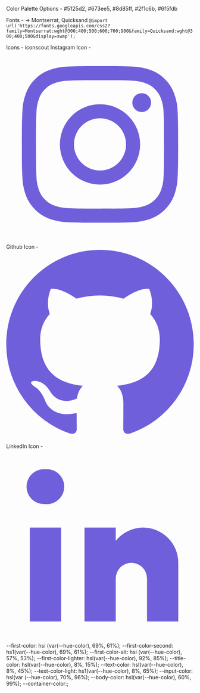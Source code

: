 Color Palette Options - 
#5125d2, #673ee5, #8d85ff, #2f1c6b, #6f5fdb

Fonts -
-> Montserrat, Quicksand
`@import url('https://fonts.googleapis.com/css2?family=Montserrat:wght@300;400;500;600;700;900&family=Quicksand:wght@300;400;500&display=swap');`

Icons - iconscout
Instagram Icon - <svg xmlns="http://www.w3.org/2000/svg" viewBox="0 0 24 24" id="instagram"><g data-name="Brand Logos"><path fill="#6f5fdb" d="M12.00039,6.86511A5.13489,5.13489,0,1,0,17.13528,12,5.13479,5.13479,0,0,0,12.00039,6.86511Zm0,8.46846A3.3336,3.3336,0,1,1,15.334,12,3.33317,3.33317,0,0,1,12.00039,15.33357Z"></path><path fill="#6f5fdb" d="M21.93985,7.87719a7.33258,7.33258,0,0,0-.46447-2.42726,4.918,4.918,0,0,0-1.15346-1.77146A4.89358,4.89358,0,0,0,18.55129,2.525,7.32278,7.32278,0,0,0,16.124,2.06054C15.05775,2.012,14.7169,2,12.00122,2s-3.05681.01126-4.12365.06054A7.33317,7.33317,0,0,0,5.45032,2.525,4.90522,4.90522,0,0,0,3.67886,3.67847a4.88551,4.88551,0,0,0-1.1534,1.77146A7.33341,7.33341,0,0,0,2.061,7.87719C2.01171,8.94341,2.00039,9.28432,2.00039,12s.01132,3.05653.06059,4.12276a7.33352,7.33352,0,0,0,.46448,2.42731,4.888,4.888,0,0,0,1.1534,1.77146,4.9169,4.9169,0,0,0,1.77146,1.1534,7.33849,7.33849,0,0,0,2.42725.46448C8.94441,21.9879,9.28471,22,12.00039,22s3.05658-.01132,4.12281-.06059a7.33339,7.33339,0,0,0,2.42726-.46448,5.11251,5.11251,0,0,0,2.92492-2.92486,7.316,7.316,0,0,0,.46447-2.42731c.0485-1.067.05976-1.40708.05976-4.12276S21.98835,8.94341,21.93985,7.87719Zm-1.799,8.16406a5.54872,5.54872,0,0,1-.344,1.85708,3.31133,3.31133,0,0,1-1.89825,1.89741,5.52231,5.52231,0,0,1-1.85708.344c-1.05408.04844-1.37068.05815-4.04119.05815s-2.98623-.00971-4.04-.05815a5.5263,5.5263,0,0,1-1.85708-.344,3.10771,3.10771,0,0,1-1.15024-.748,3.085,3.085,0,0,1-.748-1.1494,5.52134,5.52134,0,0,1-.344-1.85708c-.0485-1.05408-.05815-1.37068-.05815-4.04119s.01049-2.98623.05815-4.0412a5.56308,5.56308,0,0,1,.344-1.857,3.1074,3.1074,0,0,1,.748-1.15024,3.08175,3.08175,0,0,1,1.15024-.748,5.52271,5.52271,0,0,1,1.85708-.344c1.05407-.04849,1.37068-.05815,4.04-.05815s2.98623.01049,4.04119.05815a5.5635,5.5635,0,0,1,1.85708.344,3.30957,3.30957,0,0,1,1.89825,1.89825,5.52254,5.52254,0,0,1,.344,1.857c.04849,1.055.05815,1.37074.05815,4.0412S20.18936,14.98628,20.14087,16.04125Z"></path><path fill="#6f5fdb" d="M17.339,5.462h-.00044a1.19979,1.19979,0,1,0,.00044,0Z"></path></g></svg>

Github Icon - <svg xmlns="http://www.w3.org/2000/svg" viewBox="0 0 16 16" id="github"><path fill="#6f5fdb" d="M7.999 0C3.582 0 0 3.596 0 8.032a8.031 8.031 0 0 0 5.472 7.621c.4.074.546-.174.546-.387 0-.191-.007-.696-.011-1.366-2.225.485-2.695-1.077-2.695-1.077-.363-.928-.888-1.175-.888-1.175-.727-.498.054-.488.054-.488.803.057 1.225.828 1.225.828.714 1.227 1.873.873 2.329.667.072-.519.279-.873.508-1.074-1.776-.203-3.644-.892-3.644-3.969 0-.877.312-1.594.824-2.156-.083-.203-.357-1.02.078-2.125 0 0 .672-.216 2.2.823a7.633 7.633 0 0 1 2.003-.27 7.65 7.65 0 0 1 2.003.271c1.527-1.039 2.198-.823 2.198-.823.436 1.106.162 1.922.08 2.125.513.562.822 1.279.822 2.156 0 3.085-1.87 3.764-3.652 3.963.287.248.543.738.543 1.487 0 1.074-.01 1.94-.01 2.203 0 .215.144.465.55.386A8.032 8.032 0 0 0 16 8.032C16 3.596 12.418 0 7.999 0z"></path></svg>

LinkedIn Icon - <svg xmlns="http://www.w3.org/2000/svg" viewBox="0 0 24 24" id="linkedin"><g fill="#6f5fdb" data-name="Brand Logos"><path d="M5.004 7h-.029a2.235 2.235 0 1 1 .057-4.457A2.235 2.235 0 1 1 5.004 7ZM3.018 10h4v12h-4zM17.518 10a4.473 4.473 0 0 0-3.5 1.703V10h-4v12h4v-5.5a2 2 0 0 1 4 0V22h4v-7.5a4.5 4.5 0 0 0-4.5-4.5Z"></path></g></svg>

--first-color: hsi (var(--hue-color), 69%, 61%);
--first-color-second: hs1(var(--hue-color), 69%, 61%);
--first-color-alt: hsi (var(--hue-color), 57%, 53%);
--first-color-lighter: hsl(var(--hue-color), 92%, 85%);
--title-color: hsl(var(--hue-color), 8%, 15%);
--text-color: hsl(var(--hue-color), 8%, 45%);
--text-color-light: hs1(var(--hue-color), 8%, 65%);
--input-color: hsl(var (--hue-color), 70%, 96%);
--body-color: hsl(var(--hue-color), 60%, 99%); 
--container-color:;

